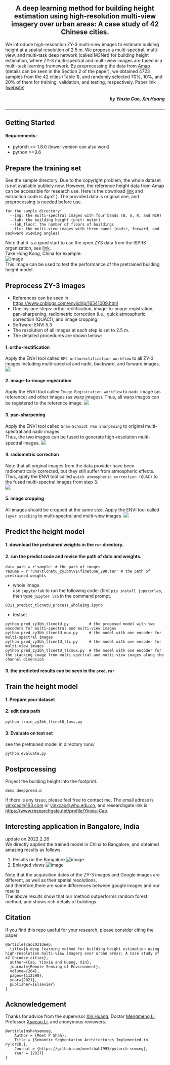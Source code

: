 <h2 align="center">A deep learning method for building height estimation using high-resolution multi-view imagery over urban areas: A case study of 42 Chinese cities.</h2>

We introduce high-resolution ZY-3 multi-view images to estimate building height at a spatial resolution of 2.5 m. We propose a multi-spectral, multi-view, and multi-task deep network (called M3Net) for building height estimation, where ZY-3 multi-spectral and multi-view images are fused in a multi-task learning framework. By preprocessing the data from [Amap](https://amap.com) (details can be seen in the Section 2 of the paper), we obtained 4723 samples from the 42 cities (Table 1), and randomly selected 70%, 10%, and 20% of them for training, validation, and testing, respectively. Paper link ([website](https://www.sciencedirect.com/science/article/pii/S0034425721003102))

<h5 align="right">by Yinxia Cao, Xin Huang </h5>

---------------------
## Getting Started

#### Requirements:
- pytorch >= 1.8.0 (lower version can also work)
- python >=3.6

## Prepare the training set

See the sample directory. Due to the copyright problem, the whole dataset is not available publicly now.
However, the reference height data from Amap can be accessible for research use. Here is the download [link](https://pan.baidu.com/s/1bBTvZcPM6PeOXxxW3j_jOg) and extraction code is 4gn2 ). The provided data is original one, and preprocessing is needed before use.
```
for the sample directory:
  --img: the multi-spectral images with four bands (B, G, R, and NIR)
  --lab: the building height (unit: meter)
  --lab_floor: the number of floors of buildings 
  --tlc: the multi-view images with three bands (nadir, forward, and backward viewing angles)
```
Note that it is a good start to use the open ZY3 data from the ISPRS organization, see [link](https://www.isprs.org/data/zy-3/Default-HongKong-StMaxime.aspx).   
Take Hong Kong, China for example:   
![image](https://user-images.githubusercontent.com/39206462/158020784-6eb7d27e-6d93-4c42-b211-17d543675ba7.png)   
This image can be used to test the performance of the pretrained building height model.

## Preprocess ZY-3 images
- References can be seen in https://www.cnblogs.com/enviidl/p/16541009.html      
- One-by-one steps: ortho-rectification, image-to-image registration, pan-sharpening, radiometric correction (i.e., quick atmospheric correction (QUAC)), and image cropping.   
- Software: ENVI 5.3   
- The resolution of all images at each step is set to 2.5 m.   
- The detailed procedures are shown below:
#### 1. ortho-rectification
Apply the ENVI tool called `RPC orthorectification workflow` to all ZY-3 images including multi-spectral and nadir, backward, and forward images.
![](asset/orthorectification.jpg)

#### 2. image-to-image registration
Apply the ENVI tool called `Image Registration workflow` to nadir image (as reference) and other images (as warp images). 
Thus, all warp images can be registered to the reference image.
![](asset/registration.jpg)

#### 3. pan-sharpening
Apply the ENVI tool called `Gram-Schmidt Pan Sharpening` to original multi-spectral and nadir images.   
Thus, the two images can be fused to generate high-resolution multi-spectral images.
![](asset/pansharpening.jpg)

#### 4. radiometric correction
Note that all original images from the data provider have been radiometrically corrected, but they still suffer from
atmospheric effects.
Thus, apply the ENVI tool called `quick atmospheric correction (QUAC)` to the fused multi-spectral images from step 3.   
![](asset/quac.jpg)

#### 5. image cropping
All images should be cropped at the same size.
Apply the ENVI tool called `layer stacking` to multi-spectral and multi-view images.
![](asset/crop.jpg)

## Predict the height model
#### 1. download the pretrained weights in the `run` directory.
#### 2. run the predict code and revise the path of data and weights.
```
data_path = r'sample' # the path of images 
resume = r'runs\tlcnetu_zy3bh\V1\finetune_298.tar' # the path of pretrained weights
```
- whole image   
use `jupyterlab` to run the following code: (first `pip install jupyterlab`, then type `jupyter lab` in the command prompt.
```
0311_predict_tlcnetU_process_wholeimg.ipynb
```

- testset
```
python pred_zy3bh_tlcnetU.py         # the proposed model with two encoders for multi-spectral and multi-view images
python pred_zy3bh_tlcnetU_mux.py     # the model with one encoder for multi-spectral images
python pred_zy3bh_tlcnetU_tlc.py     # the model with one encoder for multi-view images
python pred_zy3bh_tlcnetU_tlcmux.py  # the model with one encoder for the stacking image from multi-spectral and multi-view images along the channel dimension
```
#### 3. the predicted results can be seen in the `pred.rar` 

## Train the height model
#### 1. Prepare your dataset
#### 2. edit data path
```
python train_zy3bh_tlcnetU_loss.py
```

#### 3. Evaluate on test set
see the pretrained model in directory runs/
```
python evaluate.py
```

## Postprocessing
Project the building height into the footprint.   
```
demo deeppreed.m
```

If there is any issue, please feel free to contact me. The email adress is yinxcao@163.com or yinxcao@whu.edu.cn, and researchgate link is  https://www.researchgate.net/profile/Yinxia-Cao.

## Interesting application in Bangalore, India
update on 2022.2.26   
We directly applied the trained model in China to Bangalore, and obtained amazing results as follows.
1. Results on the Bangalore
![image](https://user-images.githubusercontent.com/39206462/155845595-80a7cecb-ae88-4ef6-bcd2-f9dabaea6771.png)
2. Enlarged views
![image](https://user-images.githubusercontent.com/39206462/155845516-f891da88-a178-4fd6-9edc-8eb5bcb26278.png)

Note that the acquisition dates of the ZY-3 images and Google images are different, as well as their spatial resolutions,   
and therefore,there are some differences between google images and our results.  
The above results show that our method outperforms random forest method, and shows rich details of buildings.


## Citation

If you find this repo useful for your research, please consider citing the paper
```
@article{cao2021deep,
  title={A deep learning method for building height estimation using high-resolution multi-view imagery over urban areas: A case study of 42 Chinese cities},
  author={Cao, Yinxia and Huang, Xin},
  journal={Remote Sensing of Environment},
  volume={264},
  pages={112590},
  year={2021},
  publisher={Elsevier}
}
```
## Acknowledgement
Thanks for advice from the supervisor [Xin Huang](https://scholar.google.com/citations?user=TS6FzEwAAAAJ&hl=zh-CN), Doctor [Mengmeng Li](https://scholar.google.com/citations?user=TwTgEzwAAAAJ&hl=en), Professor [Xuecao Li](https://scholar.google.com.hk/citations?user=r2p47SEAAAAJ&hl=zh-CN), and anonymous reviewers.
```
@article{mshahsemseg,
    Author = {Meet P Shah},
    Title = {Semantic Segmentation Architectures Implemented in PyTorch.},
    Journal = {https://github.com/meetshah1995/pytorch-semseg},
    Year = {2017}
}
```
